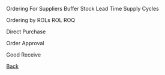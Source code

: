 Ordering For Suppliers
Buffer Stock
Lead Time
Supply Cycles

Ordering by ROLs
ROL
ROQ

Direct Purchase

Order Approval

Good Receive


[Back](https://github.com/hmislk/hmis/wiki/Knowledgebase)